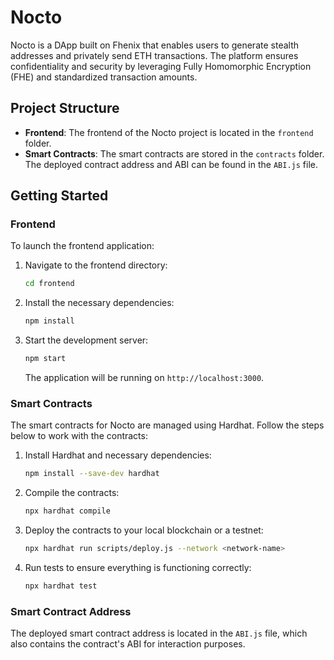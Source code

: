 # Nocto

Nocto is a DApp built on Fhenix that enables users to generate stealth addresses and privately send ETH transactions. The platform ensures confidentiality and security by leveraging Fully Homomorphic Encryption (FHE) and standardized transaction amounts.

## Project Structure

- **Frontend**: The frontend of the Nocto project is located in the `frontend` folder.
- **Smart Contracts**: The smart contracts are stored in the `contracts` folder. The deployed contract address and ABI can be found in the `ABI.js` file.

## Getting Started

### Frontend

To launch the frontend application:

1. Navigate to the frontend directory:

   ```bash
   cd frontend
   ```

2. Install the necessary dependencies:

   ```bash
   npm install
   ```

3. Start the development server:

   ```bash
   npm start
   ```

   The application will be running on `http://localhost:3000`.

### Smart Contracts

The smart contracts for Nocto are managed using Hardhat. Follow the steps below to work with the contracts:

1. Install Hardhat and necessary dependencies:

   ```bash
   npm install --save-dev hardhat
   ```

2. Compile the contracts:

   ```bash
   npx hardhat compile
   ```

3. Deploy the contracts to your local blockchain or a testnet:

   ```bash
   npx hardhat run scripts/deploy.js --network <network-name>
   ```

4. Run tests to ensure everything is functioning correctly:

   ```bash
   npx hardhat test
   ```

### Smart Contract Address

The deployed smart contract address is located in the `ABI.js` file, which also contains the contract's ABI for interaction purposes.
